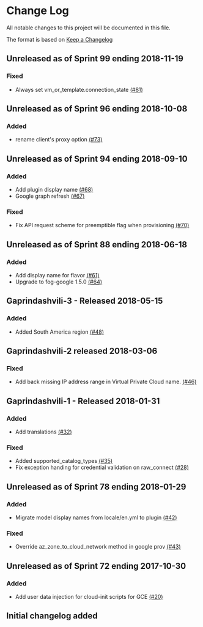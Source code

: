 # Change Log

All notable changes to this project will be documented in this file.

The format is based on [Keep a Changelog](http://keepachangelog.com/en/1.0.0/)


## Unreleased as of Sprint 99 ending 2018-11-19

### Fixed
- Always set vm_or_template.connection_state [(#81)](https://github.com/ManageIQ/manageiq-providers-google/pull/81)

## Unreleased as of Sprint 96 ending 2018-10-08

### Added
- rename client's proxy option [(#73)](https://github.com/ManageIQ/manageiq-providers-google/pull/73)

## Unreleased as of Sprint 94 ending 2018-09-10

### Added
- Add plugin display name [(#68)](https://github.com/ManageIQ/manageiq-providers-google/pull/68)
- Google graph refresh  [(#67)](https://github.com/ManageIQ/manageiq-providers-google/pull/67)

### Fixed
- Fix API request scheme for preemptible flag when provisioning [(#70)](https://github.com/ManageIQ/manageiq-providers-google/pull/70)

## Unreleased as of Sprint 88 ending 2018-06-18

### Added
- Add display name for flavor [(#61)](https://github.com/ManageIQ/manageiq-providers-google/pull/61)
- Upgrade to fog-google 1.5.0 [(#64)](https://github.com/ManageIQ/manageiq-providers-google/pull/64)

## Gaprindashvili-3 - Released 2018-05-15

### Added
- Added South America region [(#48)](https://github.com/ManageIQ/manageiq-providers-google/pull/48)

## Gaprindashvili-2 released 2018-03-06

### Fixed
- Add back missing IP address range in Virtual Private Cloud name. [(#46)](https://github.com/ManageIQ/manageiq-providers-google/pull/46)

## Gaprindashvili-1 - Released 2018-01-31

### Added
- Add translations [(#32)](https://github.com/ManageIQ/manageiq-providers-google/pull/32)

### Fixed
- Added supported_catalog_types [(#35)](https://github.com/ManageIQ/manageiq-providers-google/pull/35)
- Fix exception handing for credential validation on raw_connect [(#28)](https://github.com/ManageIQ/manageiq-providers-google/pull/28)

## Unreleased as of Sprint 78 ending 2018-01-29

### Added
- Migrate model display names from locale/en.yml to plugin [(#42)](https://github.com/ManageIQ/manageiq-providers-google/pull/42)

### Fixed
- Override az_zone_to_cloud_network method in google prov [(#43)](https://github.com/ManageIQ/manageiq-providers-google/pull/43)

## Unreleased as of Sprint 72 ending 2017-10-30

### Added
- Add user data injection for cloud-init scripts for GCE [(#20)](https://github.com/ManageIQ/manageiq-providers-google/pull/20)

## Initial changelog added

